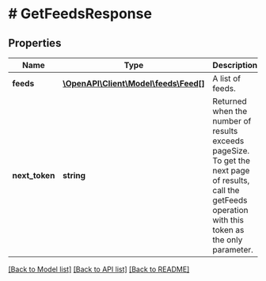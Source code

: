 # # GetFeedsResponse

## Properties

Name | Type | Description | Notes
------------ | ------------- | ------------- | -------------
**feeds** | [**\OpenAPI\Client\Model\feeds\Feed[]**](Feed.md) | A list of feeds. |
**next_token** | **string** | Returned when the number of results exceeds pageSize. To get the next page of results, call the getFeeds operation with this token as the only parameter. | [optional]

[[Back to Model list]](../../README.md#models) [[Back to API list]](../../README.md#endpoints) [[Back to README]](../../README.md)
